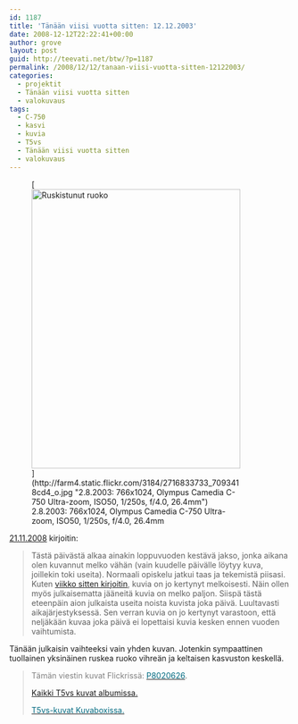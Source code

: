 ```yaml
---
id: 1187
title: 'Tänään viisi vuotta sitten: 12.12.2003'
date: 2008-12-12T22:22:41+00:00
author: grove
layout: post
guid: http://teevati.net/btw/?p=1187
permalink: /2008/12/12/tanaan-viisi-vuotta-sitten-12122003/
categories:
  - projektit
  - Tänään viisi vuotta sitten
  - valokuvaus
tags:
  - C-750
  - kasvi
  - kuvia
  - T5vs
  - Tänään viisi vuotta sitten
  - valokuvaus
---
```

<figure style="width: 374px" class="wp-caption aligncenter">[<img class="   " title="Ruskistunut ruoko" src="http://farm4.static.flickr.com/3184/2716833733_ddce346119.jpg" alt="Ruskistunut ruoko" width="374" height="500" />](http://farm4.static.flickr.com/3184/2716833733_7093418cd4_o.jpg "2.8.2003: 766x1024, Olympus Camedia C-750 Ultra-zoom, ISO50, 1/250s, f/4.0, 26.4mm")<figcaption class="wp-caption-text">2.8.2003: 766x1024, Olympus Camedia C-750 Ultra-zoom, ISO50, 1/250s, f/4.0, 26.4mm</figcaption></figure> 

[21.11.2008](http://teevati.net/btw/2008/11/21/tanaan-viisi-vuotta-sitten-21112003/ "BTW · Tänään viisi vuotta sitten: 21.11.2003") kirjoitin:

> Tästä päivästä alkaa ainakin loppuvuoden kestävä jakso, jonka aikana olen kuvannut melko vähän (vain kuudelle päivälle löytyy kuva, joillekin toki useita). Normaali opiskelu jatkui taas ja tekemistä piisasi. Kuten [viikko sitten kirjoitin](http://teevati.net/btw/2008/11/12/tanaan-viisi-vuotta-sitten-12112003/ "BTW · Tänään viisi vuotta sitten: 12.11.2003"), kuvia on jo kertynyt melkoisesti. Näin ollen myös julkaisematta jääneitä kuvia on melko paljon. Siispä tästä eteenpäin aion julkaista useita noista kuvista joka päivä. Luultavasti aikajärjestyksessä. Sen verran kuvia on jo kertynyt varastoon, että neljäkään kuvaa joka päivä ei lopettaisi kuvia kesken ennen vuoden vaihtumista.

Tänään julkaisin vaihteeksi vain yhden kuvan. Jotenkin sympaattinen tuollainen yksinäinen ruskea ruoko vihreän ja keltaisen kasvuston keskellä.

> <span style="color: #808080;">Tämän viestin kuvat Flickrissä:</span> [<span style="color: #006a80;">P8020626</span>](http://www.flickr.com/photos/teevati/2716833733 "P8020626 on Flickr").
> 
> [Kaikki T5vs kuvat albumissa.](/btw/flickr/album/72157607994204386/t5vs-all.html "BTW · T5vs-all")
> 
> [<span style="color: #006a80;">T5vs-kuvat Kuvaboxissa.</span>](http://www.kuvaboxi.fi/julkinen/29poj+taavetti-btw-t5vs.html "Kuvaboxi - BTW: T5vs (Taavetti)")